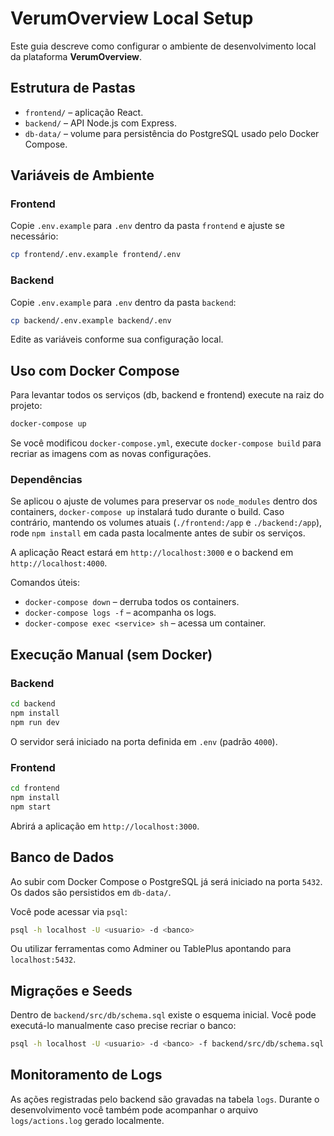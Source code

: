 # VerumOverview Local Setup

Este guia descreve como configurar o ambiente de desenvolvimento local da plataforma **VerumOverview**.

## Estrutura de Pastas

- `frontend/` – aplicação React.
- `backend/` – API Node.js com Express.
- `db-data/` – volume para persistência do PostgreSQL usado pelo Docker Compose.

## Variáveis de Ambiente

### Frontend

Copie `.env.example` para `.env` dentro da pasta `frontend` e ajuste se necessário:

```bash
cp frontend/.env.example frontend/.env
```

### Backend

Copie `.env.example` para `.env` dentro da pasta `backend`:

```bash
cp backend/.env.example backend/.env
```

Edite as variáveis conforme sua configuração local.

## Uso com Docker Compose

Para levantar todos os serviços (db, backend e frontend) execute na raiz do projeto:

```bash
docker-compose up
```

Se você modificou `docker-compose.yml`, execute `docker-compose build` para recriar as imagens com as novas configurações.

### Dependências
Se aplicou o ajuste de volumes para preservar os `node_modules` dentro dos containers, `docker-compose up` instalará tudo durante o build.
Caso contrário, mantendo os volumes atuais (`./frontend:/app` e `./backend:/app`), rode `npm install` em cada pasta localmente antes de subir os serviços.

A aplicação React estará em `http://localhost:3000` e o backend em `http://localhost:4000`.

Comandos úteis:

- `docker-compose down` – derruba todos os containers.
- `docker-compose logs -f` – acompanha os logs.
- `docker-compose exec <service> sh` – acessa um container.

## Execução Manual (sem Docker)

### Backend

```bash
cd backend
npm install
npm run dev
```

O servidor será iniciado na porta definida em `.env` (padrão `4000`).

### Frontend

```bash
cd frontend
npm install
npm start
```

Abrirá a aplicação em `http://localhost:3000`.

## Banco de Dados

Ao subir com Docker Compose o PostgreSQL já será iniciado na porta `5432`. Os dados são persistidos em `db-data/`.

Você pode acessar via `psql`:

```bash
psql -h localhost -U <usuario> -d <banco>
```

Ou utilizar ferramentas como Adminer ou TablePlus apontando para `localhost:5432`.

## Migrações e Seeds

Dentro de `backend/src/db/schema.sql` existe o esquema inicial. Você pode executá-lo manualmente caso precise recriar o banco:

```bash
psql -h localhost -U <usuario> -d <banco> -f backend/src/db/schema.sql
```

## Monitoramento de Logs

As ações registradas pelo backend são gravadas na tabela `logs`. Durante o desenvolvimento você também pode acompanhar o arquivo `logs/actions.log` gerado localmente.

